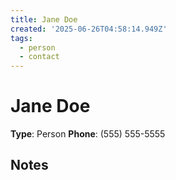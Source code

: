 ```yaml
---
title: Jane Doe
created: '2025-06-26T04:58:14.949Z'
tags:
  - person
  - contact
---
```

# Jane Doe

**Type**: Person
**Phone**: (555) 555-5555

## Notes

